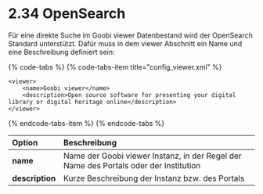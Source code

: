 # 2.34 OpenSearch

Für eine direkte Suche im Goobi viewer Datenbestand wird der OpenSearch Standard unterstützt. Dafür muss in dem viewer Abschnitt ein Name und eine Beschreibung definiert sein:

{% code-tabs %}
{% code-tabs-item title="config\_viewer.xml" %}
```markup
<viewer>
    <name>Goobi viewer</name>
    <description>Open source software for presenting your digital library or digital heritage online</description>
</viewer>
```
{% endcode-tabs-item %}
{% endcode-tabs %}

| Option | Beschreibung |
| :--- | :--- |
| **name** | Name der Goobi viewer Instanz, in der Regel der Name des Portals oder der Institution |
| **description** | Kurze Beschreibung der Instanz bzw. des Portals |



